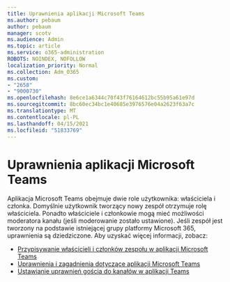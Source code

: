 ```yaml
---
title: Uprawnienia aplikacji Microsoft Teams
ms.author: pebaum
author: pebaum
manager: scotv
ms.audience: Admin
ms.topic: article
ms.service: o365-administration
ROBOTS: NOINDEX, NOFOLLOW
localization_priority: Normal
ms.collection: Adm_O365
ms.custom:
- "2658"
- "9000730"
ms.openlocfilehash: 8e6ce1a6344c70f43f76164612bc55b95a61e97d
ms.sourcegitcommit: 8bc60ec34bc1e40685e3976576e04a2623f63a7c
ms.translationtype: MT
ms.contentlocale: pl-PL
ms.lasthandoff: 04/15/2021
ms.locfileid: "51833769"
---
```

# <a name="microsoft-teams-permissions"></a>Uprawnienia aplikacji Microsoft Teams

Aplikacja Microsoft Teams obejmuje dwie role użytkownika: właściciela i członka. Domyślnie użytkownik tworzący nowy zespół otrzymuje rolę właściciela. Ponadto właściciele i członkowie mogą mieć możliwości moderatora kanału (jeśli moderowanie zostało ustawione). Jeśli zespół jest tworzony na podstawie istniejącej grupy platformy Microsoft 365, uprawnienia są dziedziczone. Aby uzyskać więcej informacji, zobacz:

- [Przypisywanie właścicieli i członków zespołu w aplikacji Microsoft Teams](https://docs.microsoft.com/microsoftteams/assign-roles-permissions)
- [Uprawnienia i zagadnienia dotyczące aplikacji Microsoft Teams](https://docs.microsoft.com/microsoftteams/app-permissions)
- [Ustawianie uprawnień gościa do kanałów w aplikacji Teams](https://support.office.com/article/4756c468-2746-4bfd-a582-736d55fcc169)
